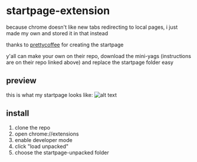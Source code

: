 # startpage-extension
because chrome doesn't like new tabs redirecting to local pages, i just made my own and stored it in that instead

thanks to [prettycoffee](https://github.com/PrettyCoffee/yet-another-generic-startpage) for creating the startpage

y'all can make your own on their repo, download the mini-yags (instructions are on their repo linked above) and replace the startpage folder easy

## preview
this is what my startpage looks like:
![alt text](https://github.com/oaroki-git/startpage-extension/blob/main/startpage.png)

## install
1. clone the repo
2. open chrome://extensions
3. enable developer mode
4. click "load unpacked"
5. choose the startpage-unpacked folder
